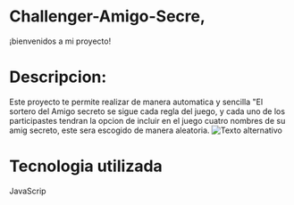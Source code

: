 # Challenger-Amigo-Secre‚
¡bienvenidos a mi proyecto!
# Descripcion:
Este proyecto te permite realizar de manera automatica y sencilla "El sortero del Amigo secreto
se sigue cada regla del juego, y cada uno de los participastes tendran la opcion de incluir en
el juego cuatro nombres de su amig secreto, este sera escogido de manera aleatoria.
![Texto alternativo](ruta-de-la-imagen)

# Tecnologia utilizada 
JavaScrip

